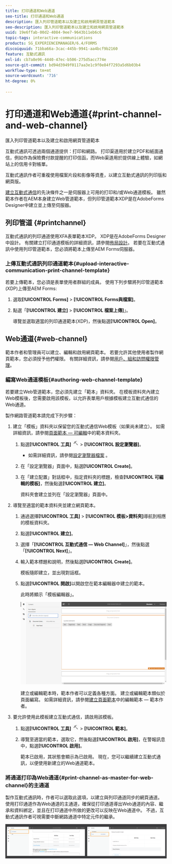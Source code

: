 ```yaml
---
title: 打印通道和Web通道
seo-title: 打印通道和Web通道
description: 匯入列印管道範本以及建立和啟用網頁管道範本
seo-description: 匯入列印管道範本以及建立和啟用網頁管道範本
uuid: 19e6ffab-00d2-4084-9ee7-9643b11eb6c6
topic-tags: interactive-communications
products: SG_EXPERIENCEMANAGER/6.4/FORMS
discoiquuid: 71bba66a-3cac-445b-9941-aa4bcf9b2160
feature: 互動式通訊
exl-id: cb7a8e96-4440-47ec-b506-275d5acc774e
source-git-commit: bd94d3949f0117aa3e1c9f0e84f7293a5d6b03b4
workflow-type: tm+mt
source-wordcount: '716'
ht-degree: 0%

---
```


# 打印通道和Web通道{#print-channel-and-web-channel}

匯入列印管道範本以及建立和啟用網頁管道範本

互動式通訊可透過兩個通道提供：打印和網路。 打印渠道用於建立PDF和紙面通信，例如作為保險費付款提醒的打印信函，而Web渠道用於提供線上體驗，如網站上的信用卡對帳單。

互動式通訊作者可重複使用檔案片段和影像等資產，以建立互動式通訊的列印版和網頁版。

[建立互動式通信](/help/forms/using/create-interactive-communication.md)的先決條件之一是伺服器上可用的打印和/或Web通道模板。 雖然範本作者在AEM本身建立Web管道範本，但列印管道範本XDP是在AdobeForms Designer中建立並上傳至伺服器。

## 列印管道 {#printchannel}

互動式通訊的列印通道使用XFA表單範本XDP。 XDP是在AdobeForms Designer中設計。 有關建立打印通道模板的詳細資訊，請參閱[佈局設計](/help/forms/using/layout-design-details.md)。 若要在互動式通訊中使用列印管道範本，您必須將範本上傳至AEM Forms伺服器。

### 上傳互動式通訊列印通道範本{#upload-interactive-communication-print-channel-template}

若要上傳範本，您必須是表單使用者群組的成員。 使用下列步驟將列印管道範本(XDP)上傳至AEM Forms:

1. 選取&#x200B;**[!UICONTROL Forms]** > **[!UICONTROL Forms與檔案]**。

1. 點選「**[!UICONTROL 建立]** > **[!UICONTROL 檔案上傳]**」。

   導覽並選取適當的列印通道範本(XDP)，然後點選&#x200B;**[!UICONTROL Open]**。

## Web通道{#web-channel}

範本作者和管理員可以建立、編輯和啟用網頁範本。 若要允許其他使用者製作網頁範本，您必須授予他們權限。 有關詳細資訊，請參閱[用戶、組和訪問權限管理](/help/sites-administering/user-group-ac-admin.md)。

### 編寫Web通道模板{#authoring-web-channel-template}

若要建立Web管道範本，您必須先建立「範本」資料夾。 在模板資料夾內建立Web模板後，您需要啟用該模板，以允許表單用戶根據模板建立互動式通信的Web通道。

製作網路管道範本請完成下列步驟：

1. 建立「模板」資料夾以保留您的互動式通信Web模板（如果尚未建立）。 如需詳細資訊，請參閱[頁面範本 — 可編輯](/help/sites-developing/page-templates-editable.md)中的範本資料夾。

   1. 點選&#x200B;**[!UICONTROL 工具]** ![工具–1](assets/tools-1.png) > **[!UICONTROL 設定瀏覽器]**。
      * 如需詳細資訊，請參閱[設定瀏覽器檔案](/help/sites-administering/configurations.md) 。
   1. 在「設定瀏覽器」頁面中，點選&#x200B;**[!UICONTROL Create]**。
   1. 在「建立配置」對話框中，指定資料夾的標題，檢查&#x200B;**[!UICONTROL 可編輯的模板]**，然後點選&#x200B;**[!UICONTROL 建立]**。

      資料夾會建立並列在「設定瀏覽器」頁面中。

1. 導覽至適當的範本資料夾並建立網頁範本。

   1. 通過選擇&#x200B;**[!UICONTROL 工具]** > **[!UICONTROL 模板>資料夾]**&#x200B;導航到相應的模板資料夾。
   1. 點選&#x200B;**[!UICONTROL 建立]**。
   1. 選擇「**[!UICONTROL 互動式通信 — Web Channel]**」，然後點選「**[!UICONTROL Next]**」。
   1. 輸入範本標題和說明，然後點選&#x200B;**[!UICONTROL Create]**。

      模板隨即建立，並出現對話框。

   1. 點選&#x200B;**[!UICONTROL 開啟]**&#x200B;以開啟您在範本編輯器中建立的範本。

      此時將顯示「模板編輯器」。

      ![webchanneltemplate](assets/webchanneltemplate.png)

      建立或編輯範本時，範本作者可以定義各種方面。 建立或編輯範本類似於頁面編寫。 如需詳細資訊，請參閱[建立頁面範本](/help/sites-authoring/templates.md)中的編輯範本 — 範本作者。

1. 要允許使用此模板建立互動式通信，請啟用該模板。

   1. 點選&#x200B;**[!UICONTROL 工具]** ![工具–1](assets/tools-1.png) > **[!UICONTROL 範本]**。
   1. 導覽至適當的範本，選取它，然後點選&#x200B;**[!UICONTROL 啟用]**，在警報訊息中，點選&#x200B;**[!UICONTROL 啟用]**。

      範本已啟用，其狀態會顯示為已啟用。 現在，您可以繼續建立互動式通訊，以便使用新建立的Web通道範本。

### 將通道打印為Web通道{#print-channel-as-master-for-web-channel}的主通道

製作互動式通訊時，作者可以選取此選項，以建立與列印通道同步的網頁通道。 使用打印通道作為Web通道的主通道，確保從打印通道導出Web通道的內容、繼承和資料綁定，並且在打印通道中所做的更改可以反映在Web通道中。 不過，互動式通訊作者可視需要中斷網路通道中特定元件的繼承。

![printweb_2-2](assets/printweb_2-2.png)
